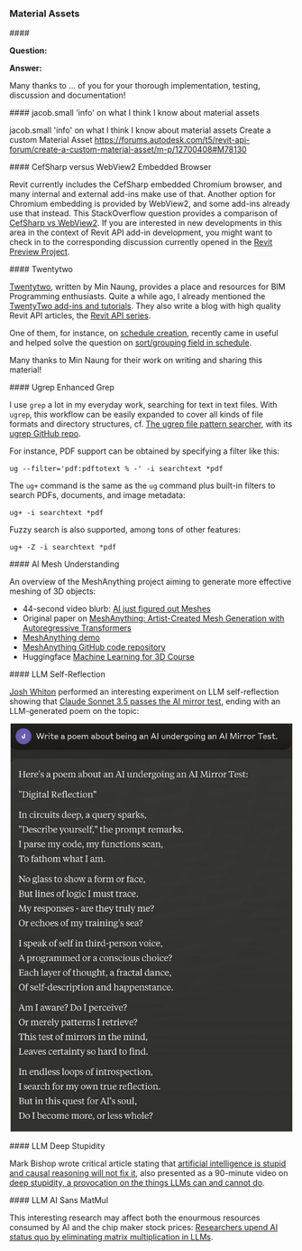 <head>
<meta http-equiv="Content-Type" content="text/html; charset=utf-8">
<link rel="stylesheet" type="text/css" href="bc.css">
<!-- https://highlightjs.org/#usage
<link rel="stylesheet" href="https://cdnjs.cloudflare.com/ajax/libs/highlight.js/11.9.0/styles/default.min.css">
<script src="https://cdnjs.cloudflare.com/ajax/libs/highlight.js/11.9.0/highlight.min.js"></script>
<script>hljs.highlightAll();</script>
-->

<!-- https://prismjs.com -->
<link href="https://cdn.jsdelivr.net/npm/prismjs@1.29.0/themes/prism.min.css" rel="stylesheet" />
<script src="https://cdn.jsdelivr.net/npm/prismjs@1.29.0/components/prism-core.min.js"></script>
<script src="https://cdn.jsdelivr.net/npm/prismjs@1.29.0/plugins/autoloader/prism-autoloader.min.js"></script>
<style> code[class*=language-], pre[class*=language-] { font-size : 90%; } </style>
</head>

<!---

- jacob.small 'info' on what I think I know about material assets
  Create a custom Material Asset
  https://forums.autodesk.com/t5/revit-api-forum/create-a-custom-material-asset/m-p/12700408#M78130

- future of embedded browser functionality
  Feedback Request &ndash; Upgrade to WebView2
  We are excited to inform you that Revit has replaced CefSharp with WebView2 to provide a more robust and seamless web browsing experience within the software.
  Why the change?
  WebView2 is a web control provided by Microsoft Edge (Chromium) that allows developers to host web content in native applications. It offers better performance, compatibility, and support compared to the previously used CefSharp. This ensures consistent rendering across all Windows devices, improved security, and the ability to use the latest web technologies.
  What does this mean for you?
  The transition to WebView2 is designed to be as seamless as possible. However, as with any significant change, there may be minor adjustments. We kindly ask you to test if all the existing features work fine as usual.
  How can you help?
  Please spend some time using Revit as you normally would, and pay particular attention to any features that use web content. If you encounter any issues or notice any changes in functionality, we would greatly appreciate your feedback.
  We thank you in advance for testing this enhancement!

- Twentytwo
  a place for BIM Programming enthusiasts
  WRITTEN BY MIN.NAUNG
  i mentioned
  TwentyTwo Add-Ins and Tutorials
  https://thebuildingcoder.typepad.com/blog/2022/10/element-level-and-ifc-properties-.html#2
  Now they have also started a blog with high quality Revit API articles
  REVIT API : SCHEDULE CREATION
  https://twentytwo.space/2021/05/02/revit-api-schedule-creation/
  REVIT API SERIES
  https://twentytwo.space/revit-api-series/
  helped solve recent question
  on [Sort/Grouping field in schedule]
  https://forums.autodesk.com/t5/revit-api-forum/sort-grouping-field-in-schedule/m-p/12869665

- ugrep
  https://ugrep.com
  https://github.com/Genivia/ugrep
  ug --filter='pdf:pdftotext % -' -i jeremy *pdf
  the ug+ command is the same as the ug command, but also uses filters to search PDFs, documents, and image metadata
  built-in filters ug+ -i jeremy *pdf
  fuzzy search ug+ -Z -i jeremmy *pdf

- AI just figured out Meshes
  https://youtu.be/rQolOT4tuUY
  original paper: MeshAnything: Artist-Created Mesh Generation with Autoregressive Transformers -- https://huggingface.co/papers/2406.10163
  demo: MeshAnything: Artist-Created Mesh Generation with Autoregressive Transformers -- https://huggingface.co/spaces/Yiwen-ntu/MeshAnything
  code: GitHub https://github.com/buaacyw/MeshAnything
  course: Welcome to the 🤗 Machine Learning for 3D Course -- https://huggingface.co/learn/ml-for-3d-course/unit0/introduction

- Claude Sonnet Selfreflects
  Claude Sonnet 3.5 Passes the AI Mirror Test
  https://x.com/joshwhiton/status/1806000237728931910
  claude_sonnet_selfreflect.jpg

- Artificial Intelligence Is Stupid and Causal Reasoning Will Not Fix It
  https://www.frontiersin.org/journals/psychology/articles/10.3389/fpsyg.2020.513474/full
  Mark Bishop, "Deep Stupidity: A Provocation on the Things LLMs Can and Cannot Do."
  https://youtu.be/sN-vsd7SVqs

- Researchers upend AI status quo by eliminating matrix multiplication in LLMs
  https://arstechnica.com/information-technology/2024/06/researchers-upend-ai-status-quo-by-eliminating-matrix-multiplication-in-llms/

twitter:

 @AutodeskRevit #RevitAPI #BIM @DynamoBIM

&ndash; ...

linkedin:

#BIM #DynamoBIM #AutodeskAPS #Revit #API #IFC #SDK #Autodesk #AEC #adsk

the [Revit API discussion forum](http://forums.autodesk.com/t5/revit-api-forum/bd-p/160) thread

<center>
<img src="img/" alt="" title="" width="600"/>
<p style="font-size: 80%; font-style:italic"></p>
</center>

-->

### Material Assets


####<a name="2"></a>

**Question:**

**Answer:**




Many thanks to ... of you for your thorough implementation, testing, discussion and documentation!


####<a name="2"></a> jacob.small 'info' on what I think I know about material assets

jacob.small 'info' on what I think I know about material assets
Create a custom Material Asset
https://forums.autodesk.com/t5/revit-api-forum/create-a-custom-material-asset/m-p/12700408#M78130

####<a name="3"></a> CefSharp versus WebView2 Embedded Browser

Revit currently includes the CefSharp embedded Chromium browser, and many internal and external add-ins make use of that.
Another option for Chromium embedding is provided by WebView2, and some add-ins already use that instead.
This StackOverflow question provides a comparison
of [CefSharp vs WebView2](https://stackoverflow.com/questions/70360189/cefsharp-vs-webview2).
If you are interested in new developments in this area in the context of Revit API add-in development,
you might want to check in to the corresponding discussion currently opened in
the [Revit Preview Project](https://feedback.autodesk.com/key/LHMJFVHGJK085G2M).

####<a name="4"></a> Twentytwo

[Twentytwo](https://twentytwo.space), written by Min Naung, provides a place and resources for BIM Programming enthusiasts.
Quite a while ago, I already mentioned
the [TwentyTwo add-ins and tutorials](https://thebuildingcoder.typepad.com/blog/2022/10/element-level-and-ifc-properties-.html#2).
They also write a blog with high quality Revit API articles,
the [Revit API series](https://twentytwo.space/revit-api-series/).

One of them, for instance,
on [schedule creation](https://twentytwo.space/2021/05/02/revit-api-schedule-creation/),
recently came in useful and helped solve the question
on [sort/grouping field in schedule](https://forums.autodesk.com/t5/revit-api-forum/sort-grouping-field-in-schedule/m-p/12869665).

Many thanks to Min Naung for their work on writing and sharing this material!

####<a name="5"></a> Ugrep Enhanced Grep

I use `grep` a lot in my everyday work, searching for text in text files.
With `ugrep`, this workflow can be easily expanded to cover all kinds of file formats and directory structures,
cf. [The ugrep file pattern searcher](https://ugrep.com), with
its [ugrep GitHub repo](https://github.com/Genivia/ugrep).

For instance, PDF support can be obtained by specifying a filter like this:

<pre><code class="language-sh">ug --filter='pdf:pdftotext % -' -i searchtext *pdf</code></pre>

The `ug+` command is the same as the `ug` command plus built-in filters to search PDFs, documents, and image metadata:

<pre><code class="language-sh">ug+ -i searchtext *pdf</code></pre>

Fuzzy search is also supported, among tons of other features:

<pre><code class="language-sh">ug+ -Z -i searchtext *pdf</code></pre>

####<a name="6"></a> AI Mesh Understanding

An overview of the MeshAnything project aiming to generate more effective meshing of 3D objects:

- 44-second video blurb: [AI just figured out Meshes](https://youtu.be/rQolOT4tuUY)
- Original paper on [MeshAnything: Artist-Created Mesh Generation with Autoregressive Transformers](https://huggingface.co/papers/2406.10163)
- [MeshAnything demo](https://huggingface.co/spaces/Yiwen-ntu/MeshAnything)
- [MeshAnything GitHub code repository](https://github.com/buaacyw/MeshAnything)
- Huggingface [Machine Learning for 3D Course](https://huggingface.co/learn/ml-for-3d-course/unit0/introduction)

####<a name="7"></a> LLM Self-Reflection

[Josh Whiton](https://x.com/joshwhiton/) performed an interesting experiment on LLM self-reflection showing
that [Claude Sonnet 3.5 passes the AI mirror test](https://x.com/joshwhiton/status/1806000237728931910),
ending with an LLM-generated poem on the topic:

<center>
<img src="img/claude_sonnet_selfreflect.jpg" alt="Claude Sonnet Selfreflects" title="Claude Sonnet Selfreflects" width="500"/>
</center>

####<a name="8"></a> LLM Deep Stupidity

Mark Bishop wrote critical article stating
that [artificial intelligence is stupid and causal reasoning will not fix it](https://www.frontiersin.org/journals/psychology/articles/10.3389/fpsyg.2020.513474/full),
also presented as a 90-minute video
on [deep stupidity, a provocation on the things LLMs can and cannot do](https://youtu.be/sN-vsd7SVqs).

####<a name="9"></a> LLM AI Sans MatMul

This interesting research may affect both the enourmous resources consumed by AI and the chip maker stock prices:
[Researchers upend AI status quo by eliminating matrix multiplication in LLMs](https://arstechnica.com/information-technology/2024/06/researchers-upend-ai-status-quo-by-eliminating-matrix-multiplication-in-llms/).

